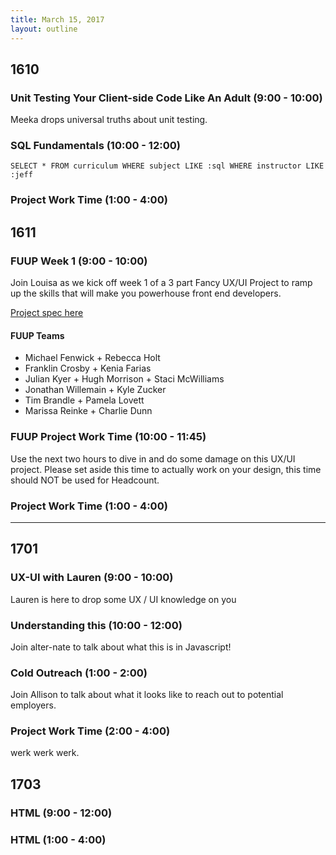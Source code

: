 ```yaml
---
title: March 15, 2017
layout: outline
---
```


## 1610

###  Unit Testing Your Client-side Code Like An Adult (9:00 - 10:00)
Meeka drops universal truths about unit testing.

### SQL Fundamentals (10:00 - 12:00)
`SELECT * FROM curriculum WHERE subject LIKE :sql WHERE instructor LIKE :jeff`

### Project Work Time (1:00 - 4:00)

## 1611

### FUUP Week 1 (9:00 - 10:00)

Join Louisa as we kick off week 1 of a 3 part Fancy UX/UI Project to ramp up the skills that will make you powerhouse front end developers.  

[Project spec here](http://frontend.turing.io/projects/ultimate-ux-ui-team-challenge.html)

#### FUUP Teams

* Michael Fenwick + Rebecca Holt
* Franklin Crosby + Kenia Farias
* Julian Kyer +  Hugh Morrison + Staci McWilliams
* Jonathan Willemain +  Kyle Zucker
* Tim Brandle  + Pamela Lovett
* Marissa Reinke + Charlie Dunn

### FUUP Project Work Time (10:00 - 11:45)

Use the next two hours to dive in and do some damage on this UX/UI project. Please set aside this time to actually work on your design, this time should NOT be used for Headcount.

### Project Work Time (1:00 - 4:00)

-----------------------------------------------

## 1701
### UX-UI with Lauren (9:00 - 10:00)

Lauren is here to drop some UX / UI knowledge on you

### Understanding this (10:00 - 12:00)

Join alter-nate to talk about what this is in Javascript!

### Cold Outreach (1:00 - 2:00)

Join Allison to talk about what it looks like to reach out to potential employers.

### Project Work Time (2:00 - 4:00)

werk werk werk.

## 1703

### HTML (9:00 - 12:00)

### HTML (1:00 - 4:00)
